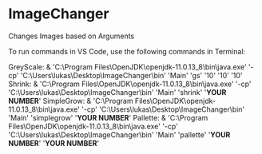 # ImageChanger
Changes Images based on Arguments

To run commands in VS Code, use the following commands in Terminal:

GreyScale: & 'C:\Program Files\OpenJDK\openjdk-11.0.13_8\bin\java.exe' '-cp' 'C:\Users\lukas\Desktop\ImageChanger\bin' 'Main' 'gs' '10' '10' '10'
Shrink: & 'C:\Program Files\OpenJDK\openjdk-11.0.13_8\bin\java.exe' '-cp' 'C:\Users\lukas\Desktop\ImageChanger\bin' 'Main' 'shrink' '****YOUR NUMBER****'
SimpleGrow: & 'C:\Program Files\OpenJDK\openjdk-11.0.13_8\bin\java.exe' '-cp' 'C:\Users\lukas\Desktop\ImageChanger\bin' 'Main' 'simplegrow' '****YOUR NUMBER****'
Pallette: & 'C:\Program Files\OpenJDK\openjdk-11.0.13_8\bin\java.exe' '-cp' 'C:\Users\lukas\Desktop\ImageChanger\bin' 'Main' 'pallette' '****YOUR NUMBER****' '****YOUR NUMBER****'
